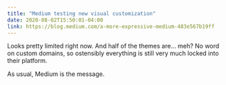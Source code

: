 ```yaml
---
title: "Medium testing new visual customization"
date: 2020-08-02T15:50:01-04:00
link: https://blog.medium.com/a-more-expressive-medium-483e567b19ff
---
```


Looks pretty limited right now. And half of the themes are... meh? No word on custom domains, so ostensibly everything is still very much locked into their platform. 

As usual, Medium is the message.